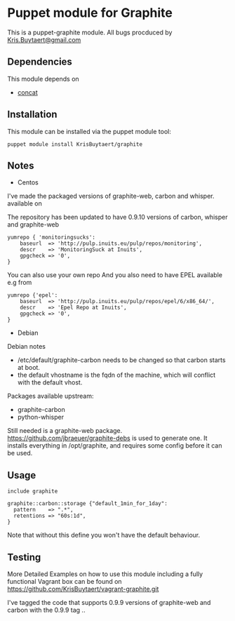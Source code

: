Puppet module for Graphite
==========================

This is a puppet-graphite module.
All bugs procduced by Kris.Buytaert@gmail.com

Dependencies
------------
This module depends on

- [concat](http://forge.puppetlabs.com/ripienaar/concat)

Installation
------------

This module can be installed via the puppet module tool:

    puppet module install KrisBuytaert/graphite

Notes
-----

- Centos

I've made the packaged versions of graphite-web, carbon and whisper. 
available on

The repository has been updated to have 0.9.10 versions of carbon, whisper and graphite-web


    yumrepo { 'monitoringsucks':
        baseurl  => 'http://pulp.inuits.eu/pulp/repos/monitoring',
        descr    => 'MonitoringSuck at Inuits',
        gpgcheck => '0',
    }

You can also use your own repo
And you also need to have EPEL available  e.g from 

    yumrepo {'epel':
        baseurl  => 'http://pulp.inuits.eu/pulp/repos/epel/6/x86_64/',
        descr    => 'Epel Repo at Inuits',
        gpgcheck => '0',
    }


- Debian

Debian notes

- /etc/default/graphite-carbon needs to be changed so that carbon starts at boot.
- the default vhostname is the fqdn of the machine, which will conflict with the default vhost.

Packages available upstream:
* graphite-carbon
* python-whisper

Still needed is a graphite-web package.
https://github.com/jbraeuer/graphite-debs is used to generate one.
It installs everything in /opt/graphite, and requires some config before it can be used.



Usage
-----

    include graphite

    graphite::carbon::storage {"default_1min_for_1day":
      pattern    => ".*",
      retentions => "60s:1d",
    }

Note that without this define you won't have the default behaviour.

Testing
-------

More Detailed Examples on how to use this module including a fully functional Vagrant box can be found on https://github.com/KrisBuytaert/vagrant-graphite.git


I've tagged the code that supports 0.9.9 versions of graphite-web and carbon with
the 0.9.9 tag ..
